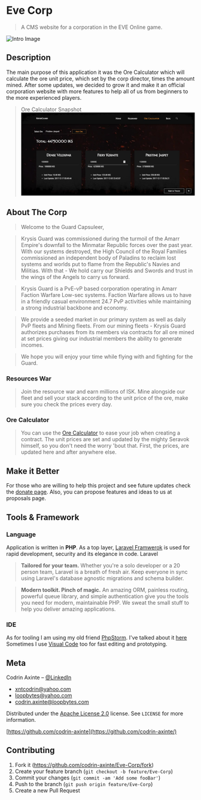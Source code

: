 # Eve Corp
> A CMS website for a corporation in the EVE Online game.

![Intro Image](https://github.com/codrin-axinte/Eve-Corp/blob/master/public/images/bg1.jpg)

## Description
The main purpose of this application it was the Ore Calculator which will calculate the ore unit price, which set by the corp director, times the amount mined. After some updates, we decided to grow it and make it an official corporation website with more features to help all of us from beginners to the more experienced players.

> Ore Calculator Snapshot
![Ore Calculator](https://github.com/codrin-axinte/images/blob/master/ore-calculator.jpg)

## About The Corp
> Welcome to the Guard Capsuleer, 

> Krysis Guard was commissioned during the turmoil of the Amarr Empire's downfall to the Minmatar Republic forces over the past year.
With our systems destroyed, the High Council of the Royal Families commissioned an independent body of Paladins to reclaim lost systems and worlds put to flame from the Republic's Navies and Militias. With that - We hold carry our Shields and Swords and trust in the wings of the Angels to carry us forward. 

> Krysis Guard is a PvE-vP based corporation operating in Amarr Faction Warfare Low-sec systems. Faction Warfare allows us to have in a friendly casual environment 24.7 PvP activities while maintaining a strong industrial backbone and economy. 

> We provide a seeded market in our primary system as well as daily PvP fleets and Mining fleets. From our mining fleets - Krysis Guard authorizes purchases from its members via contracts for all ore mined at set prices giving our industrial members the ability to generate incomes. 

> We hope you will enjoy your time while flying with and fighting for the Guard.
 
### Resources War
> Join the resource war and earn millions of ISK. Mine alongside our fleet and sell your stack according to the unit price of the ore, make sure you check the prices every day.

### Ore Calculator
> You can use the [Ore Calculator](http://krysisgaurd.com/ores) to ease your job when creating a contract. The unit prices are set and updated by the mighty Seravok himself, so you don't need the worry 'bout that. First, the prices, are updated here and after anywhere else.

## Make it Better
For those who are willing to help this project and see future updates check the [donate page](http://krysisgaurd.com/donate). Also, you can propose features and ideas to us at proposals page.

## Tools & Framework

### Language
Application is written in **PHP**. As a top layer, [Laravel Framwerok](https://laravel.com/) is used for rapid development, security and its elegance in code.
Laravel 
> **Tailored for your team.**
Whether you're a solo developer or a 20 person team, Laravel is a breath of fresh air. Keep everyone in sync using Laravel's database agnostic migrations and schema builder.

> **Modern toolkit. Pinch of magic.**
An amazing ORM, painless routing, powerful queue library, and simple authentication give you the tools you need for modern, maintainable PHP. We sweat the small stuff to help you deliver amazing applications.


### IDE
As for tooling I am using my old friend [PhpStorm](https://www.jetbrains.com/phpstorm/). I've talked about it [here](https://github.com/codrin-axinte/Glossary-of-Tech-Terms/blob/master/IDE.md#personal-choices)
Sometimes I use [Visual Code](https://code.visualstudio.com/) too for fast editing and prototyping.

## Meta

Codrin Axinte – [@LinkedIn](https://www.linkedin.com/in/codrin-axinte-93776814b/)
 * xntcodrin@yahoo.com
 * loopbytes@yahoo.com
 * codrin.axinte@loopbytes.com

Distributed under the [Apache License 2.0](https://github.com/codrin-axinte/Eve-Corp/blob/master/LICENSE) license. See ``LICENSE`` for more information.

[https://github.com/codrin-axinte](https://github.com/codrin-axinte/)

## Contributing

1. Fork it (<https://github.com/codrin-axinte/Eve-Corp/fork>)
2. Create your feature branch (`git checkout -b feature/Eve-Corp`)
3. Commit your changes (`git commit -am 'Add some fooBar'`)
4. Push to the branch (`git push origin feature/Eve-Corp`)
5. Create a new Pull Request
